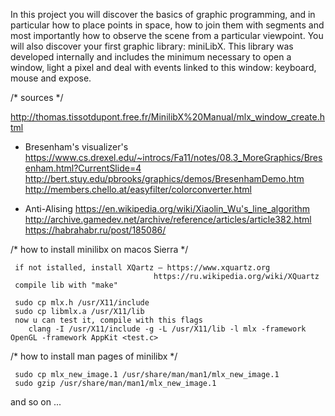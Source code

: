 In this project you will discover the basics of graphic programming, and in particular how to place points in space, how to join them with segments and most importantly how to observe the scene from a particular viewpoint.
You will also discover your first graphic library: miniLibX. This library was developed internally and includes the minimum necessary to open a window, light a pixel and deal with events linked to this window: keyboard, mouse and expose.

/* sources */

http://thomas.tissotdupont.free.fr/MinilibX%20Manual/mlx_window_create.html

 - Bresenham's visualizer's
https://www.cs.drexel.edu/~introcs/Fa11/notes/08.3_MoreGraphics/Bresenham.html?CurrentSlide=4
http://bert.stuy.edu/pbrooks/graphics/demos/BresenhamDemo.htm
http://members.chello.at/easyfilter/colorconverter.html

 - Anti-Alising
https://en.wikipedia.org/wiki/Xiaolin_Wu's_line_algorithm
http://archive.gamedev.net/archive/reference/articles/article382.html
https://habrahabr.ru/post/185086/

/* how to install minilibx on macos Sierra */

	 if not istalled, install XQartz – https://www.xquartz.org
									https://ru.wikipedia.org/wiki/XQuartz		
	 compile lib with "make"
	
	 sudo cp mlx.h /usr/X11/include
	 sudo cp libmlx.a /usr/X11/lib
	 now u can test it, compile with this flags
		clang -I /usr/X11/include -g -L /usr/X11/lib -l mlx -framework OpenGL -framework AppKit <test.c>
		
/* how to install man pages of minilibx */

	 sudo cp mlx_new_image.1 /usr/share/man/man1/mlx_new_image.1
	 sudo gzip /usr/share/man/man1/mlx_new_image.1
and so on ...
